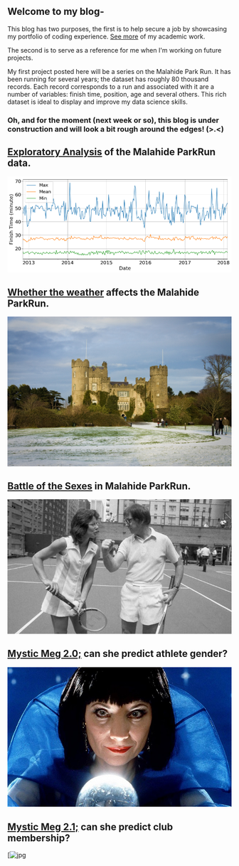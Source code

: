 
## Welcome to my blog-
This blog has two purposes, the first is to help secure a job by showcasing my portfolio of coding experience. [See more](https://github.com/caffreit) of my academic work.

The second is to serve as a reference for me when I'm working on future projects.

My first project posted here will be a series on the Malahide Park Run. It has been running for several years; the dataset has roughly 80 thousand records. Each record corresponds to a run and associated with it are a number of variables: finish time, position, age and several others. This rich dataset is ideal to display and improve my data science skills.

### Oh, and for the moment (next week or so), this blog is under construction and will look a bit rough around the edges! (>.<)


## [Exploratory Analysis](https://caffreit.github.io/ParkRun_Part_1/) of the Malahide ParkRun data.

[![png](output_17_1.png)](https://caffreit.github.io/ParkRun_Part_1/)

## [Whether the weather](https://caffreit.github.io/Weather_Effects/) affects the Malahide ParkRun.

[![jpg](4267143460_8522bed1d8_b.jpg)](https://caffreit.github.io/Weather_Effects/)


## [Battle of the Sexes](https://caffreit.github.io/Battle-of-the-Sexes-ParkRun/) in Malahide ParkRun.

[![jpg](5110.jpg)](https://caffreit.github.io/Battle-of-the-Sexes-ParkRun/)

## [Mystic Meg 2.0;](https://caffreit.github.io/Mystic-Meg-2.0-predicting-gender/) can she predict athlete gender?

[![jpg](MYSTIC-MEG_2882318b.jpg)](https://caffreit.github.io/Mystic-Meg-2.0-predicting-gender/)


## [Mystic Meg 2.1;](https://caffreit.github.io/Mystic-Meg-2.0-predicting-club/) can she predict club membership?

[![jpg](https://caffreit.github.io/Mystic-Meg-2.0-predicting-club/)
